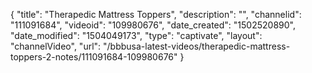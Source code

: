 {
    "title": "Therapedic Mattress Toppers",
    "description": "",
    "channelid": "111091684",
    "videoid": "109980676",
    "date_created": "1502520890",
    "date_modified": "1504049173",
    "type": "captivate",
    "layout": "channelVideo",
    "url": "\/bbbusa-latest-videos\/therapedic-mattress-toppers-2-notes\/111091684-109980676"
}